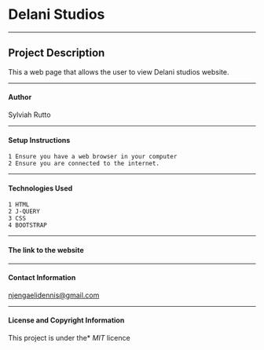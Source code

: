 # Delani Studios


---

## Project Description
   This a web page that allows the user to view Delani studios website.



---


#### Author
Sylviah Rutto

----


#### Setup Instructions
    1 Ensure you have a web browser in your computer
    2 Ensure you are connected to the internet.

---

#### Technologies Used
    1 HTML
    2 J-QUERY
    3 CSS
    4 BOOTSTRAP

----

#### The link to the website



----

#### Contact Information
njengaelidennis@gmail.com



---

#### License and Copyright Information
This project is under the* *MIT* licence
